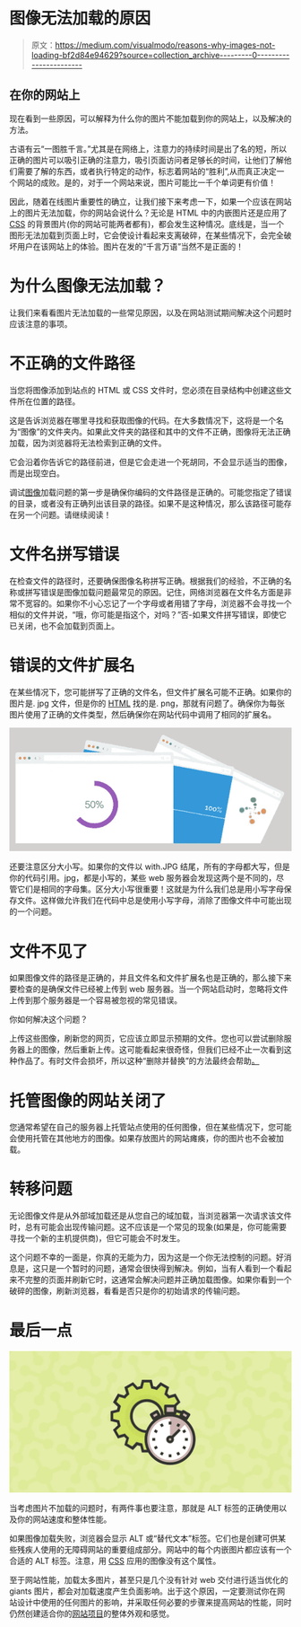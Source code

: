 # 图像无法加载的原因

> 原文：<https://medium.com/visualmodo/reasons-why-images-not-loading-bf2d84e94629?source=collection_archive---------0----------------------->

## 在你的网站上

现在看到一些原因，可以解释为什么你的图片不能加载到你的网站上，以及解决的方法。

古语有云“一图胜千言。”尤其是在网络上，注意力的持续时间是出了名的短，所以正确的图片可以吸引正确的注意力，吸引页面访问者足够长的时间，让他们了解他们需要了解的东西，或者执行特定的动作，标志着网站的“胜利”,从而真正决定一个网站的成败。是的，对于一个网站来说，图片可能比一千个单词更有价值！

因此，随着在线图片重要性的确立，让我们接下来考虑一下，如果一个应该在网站上的图片无法加载，你的网站会说什么？无论是 HTML 中的内嵌图片还是应用了 [CSS](https://visualmodo.com/) 的背景图片(你的网站可能两者都有)，都会发生这种情况。底线是，当一个图形无法加载到页面上时，它会使设计看起来支离破碎，在某些情况下，会完全破坏用户在该网站上的体验。图片在发的“千言万语”当然不是正面的！

# 为什么图像无法加载？

让我们来看看图片无法加载的一些常见原因，以及在网站测试期间解决这个问题时应该注意的事项。

# 不正确的文件路径

当您将图像添加到站点的 HTML 或 CSS 文件时，您必须在目录结构中创建这些文件所在位置的路径。

这是告诉浏览器在哪里寻找和获取图像的代码。在大多数情况下，这将是一个名为“图像”的文件夹内。如果此文件夹的路径和其中的文件不正确，图像将无法正确加载，因为浏览器将无法检索到正确的文件。

它会沿着你告诉它的路径前进，但是它会走进一个死胡同，不会显示适当的图像，而是出现空白。

调试[图像](https://visualmodo.com/)加载问题的第一步是确保你编码的文件路径是正确的。可能您指定了错误的目录，或者没有正确列出该目录的路径。如果不是这种情况，那么该路径可能存在另一个问题。请继续阅读！

# 文件名拼写错误

在检查文件的路径时，还要确保图像名称拼写正确。根据我们的经验，不正确的名称或拼写错误是图像加载问题最常见的原因。记住，网络浏览器在文件名方面是非常不宽容的。如果你不小心忘记了一个字母或者用错了字母，浏览器不会寻找一个相似的文件并说，“哦，你可能是指这个，对吗？”否-如果文件拼写错误，即使它已关闭，也不会加载到页面上。

# 错误的文件扩展名

在某些情况下，您可能拼写了正确的文件名，但文件扩展名可能不正确。如果你的图片是. jpg 文件，但是你的 [HTML](https://visualmodo.com/) 找的是. png，那就有问题了。确保你为每张图片使用了正确的文件类型，然后确保你在网站代码中调用了相同的扩展名。

![](img/c48db34617c75427b68dfbba42ca2b9c.png)

还要注意区分大小写。如果你的文件以 with.JPG 结尾，所有的字母都大写，但是你的代码引用。jpg，都是小写的，某些 web 服务器会发现这两个是不同的，尽管它们是相同的字母集。区分大小写很重要！这就是为什么我们总是用小写字母保存文件。这样做允许我们在代码中总是使用小写字母，消除了图像文件中可能出现的一个问题。

# 文件不见了

如果图像文件的路径是正确的，并且文件名和文件扩展名也是正确的，那么接下来要检查的是确保文件已经被上传到 web 服务器。当一个网站启动时，忽略将文件上传到那个服务器是一个容易被忽视的常见错误。

你如何解决这个问题？

上传这些图像，刷新您的网页，它应该立即显示预期的文件。您也可以尝试删除服务器上的图像，然后重新上传。这可能看起来很奇怪，但我们已经不止一次看到这种作品了。有时文件会损坏，所以这种“删除并替换”的方法最终会帮助[。](https://visualmodo.com/)

# 托管图像的网站关闭了

您通常希望在自己的服务器上托管站点使用的任何图像，但在某些情况下，您可能会使用托管在其他地方的图像。如果存放图片的网站瘫痪，你的图片也不会被加载。

# 转移问题

无论图像文件是从外部域加载还是从您自己的域加载，当浏览器第一次请求该文件时，总有可能会出现传输问题。这不应该是一个常见的现象(如果是，你可能需要寻找一个新的主机提供商)，但它可能会不时发生。

这个问题不幸的一面是，你真的无能为力，因为这是一个你无法控制的问题。好消息是，这只是一个暂时的问题，通常会很快得到解决。例如，当有人看到一个看起来不完整的页面并刷新它时，这通常会解决问题并正确加载图像。如果你看到一个破碎的图像，刷新浏览器，看看是否只是你的初始请求的传输问题。

# 最后一点

![](img/966ebb779ffc35d7364d6045c09e9abc.png)

当考虑图片不加载的问题时，有两件事也要注意，那就是 ALT 标签的正确使用以及你的网站速度和整体性能。

如果图像加载失败，浏览器会显示 ALT 或“替代文本”标签。它们也是创建可供某些残疾人使用的无障碍网站的重要组成部分。网站中的每个内嵌图片都应该有一个合适的 ALT 标签。注意，用 [CSS](http://theme.visualmodo.com/rare/) 应用的图像没有这个属性。

至于网站性能，加载太多图片，甚至只是几个没有针对 web 交付进行适当优化的 giants 图片，都会对加载速度产生负面影响。出于这个原因，一定要测试你在网站设计中使用的任何图片的影响，并采取任何必要的步骤来提高网站的性能，同时仍然创建适合你的[网站项目](https://visualmodo.com/)的整体外观和感觉。